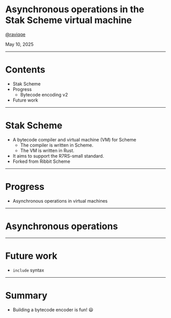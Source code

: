 # Asynchronous operations in the Stak Scheme virtual machine

[@raviqqe](https://github.com/raviqqe)

May 10, 2025

---

# Contents

- Stak Scheme
- Progress
  - Bytecode encoding v2
- Future work

---

# Stak Scheme

- A bytecode compiler and virtual machine (VM) for Scheme
  - The compiler is written in Scheme.
  - The VM is written in Rust.
- It aims to support the R7RS-small standard.
- Forked from Ribbit Scheme

---

# Progress

- Asynchronous operations in virtual machines

---

# Asynchronous operations

---

# Future work

- `include` syntax

---

# Summary

- Building a bytecode encoder is fun! 😃
